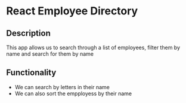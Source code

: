 # React Employee Directory



## Description

This app allows us to search through a list of employees, filter them by name and search for them by name

## Functionality

* We can search by letters in their name
* We can also sort the empployess by their name



